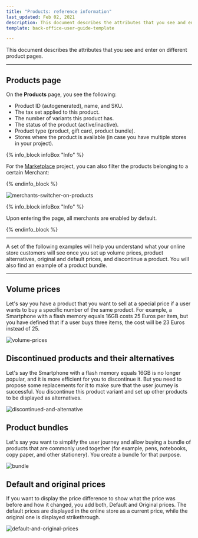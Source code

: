 ```yaml
---
title: "Products: reference information"
last_updated: Feb 02, 2021
description: This document describes the attributes that you see and enter on different product's pages.
template: back-office-user-guide-template

---
```


This document describes the attributes that you see and enter on different product pages.

---

## Products page

On the **Products** page, you see the following:

* Product ID (autogenerated), name, and SKU.
* The tax set applied to this product.
* The number of variants this product has.
* The status of the product (active/inactive).
* Product type (product, gift card, product bundle).
* Stores where the product is available (in case you have multiple stores in your project).

{% info_block infoBox "Info" %}

For the [Marketplace](/docs/marketplace/user/intro-to-spryker-marketplace/marketplace-concept.html) project, you can also filter the products belonging to a certain Merchant:

{% endinfo_block %}


![merchants-switcher-on-products](https://spryker.s3.eu-central-1.amazonaws.com/docs/User+Guides/Back+Office+User+Guides/Marketplace/products/products-reference-information/merchants-switcher-on-products.gif)

{% info_block infoBox "Info" %}

Upon entering the page, all merchants are enabled by default.

{% endinfo_block %}

---

A set of the following examples will help you understand what your online store customers will see once you set up volume prices, product alternatives, original and default prices, and discontinue a product. You will also find an example of a product bundle.

---

## Volume prices

Let's say you have a product that you want to sell at a special price if a user wants to buy a specific number of the same product. For example, a Smartphone with a flash memory equals 16GB costs 25 Euros per item, but you have defined that if a user buys three items, the cost will be 23 Euros instead of 25.

![volume-prices](https://spryker.s3.eu-central-1.amazonaws.com/docs/User+Guides/Back+Office+User+Guides/Products/Products/Managing+products/Products:+Reference+Information/Volume-prices.gif)

## Discontinued products and their alternatives

Let's say the Smartphone with a flash memory equals 16GB is no longer popular, and it is more efficient for you to discontinue it. But you need to propose some replacements for it to make sure that the user journey is successful. You discontinue this product variant and set up other products to be displayed as alternatives.

![discontinued-and-alternative](https://spryker.s3.eu-central-1.amazonaws.com/docs/User+Guides/Back+Office+User+Guides/Products/Products/Managing+products/Products:+Reference+Information/Discontinued-and-Alternative.gif)

## Product bundles

Let's say you want to simplify the user journey and allow buying a bundle of products that are commonly used together (for example, pens, notebooks, copy paper, and other stationery). You create a bundle for that purpose.

![bundle](https://spryker.s3.eu-central-1.amazonaws.com/docs/User+Guides/Back+Office+User+Guides/Products/Products/Managing+products/Products:+Reference+Information/Bundle.gif)

## Default and original prices

If you want to display the price difference to show what the price was before and how it changed, you add both, Default and Original prices. The default prices are displayed in the online store as a current price, while the original one is displayed strikethrough.

![default-and-original-prices](https://spryker.s3.eu-central-1.amazonaws.com/docs/User+Guides/Back+Office+User+Guides/Products/Products/Managing+products/Products:+Reference+Information/default-and-original-prices.gif)

